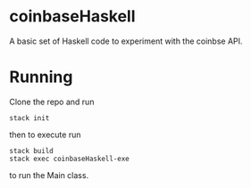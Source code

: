 # coinbaseHaskell
A basic set of Haskell code to experiment with the coinbse API.

# Running
Clone the repo and run
```
stack init
```
then to execute run 
```
stack build
stack exec coinbaseHaskell-exe
```
to run the Main class.
